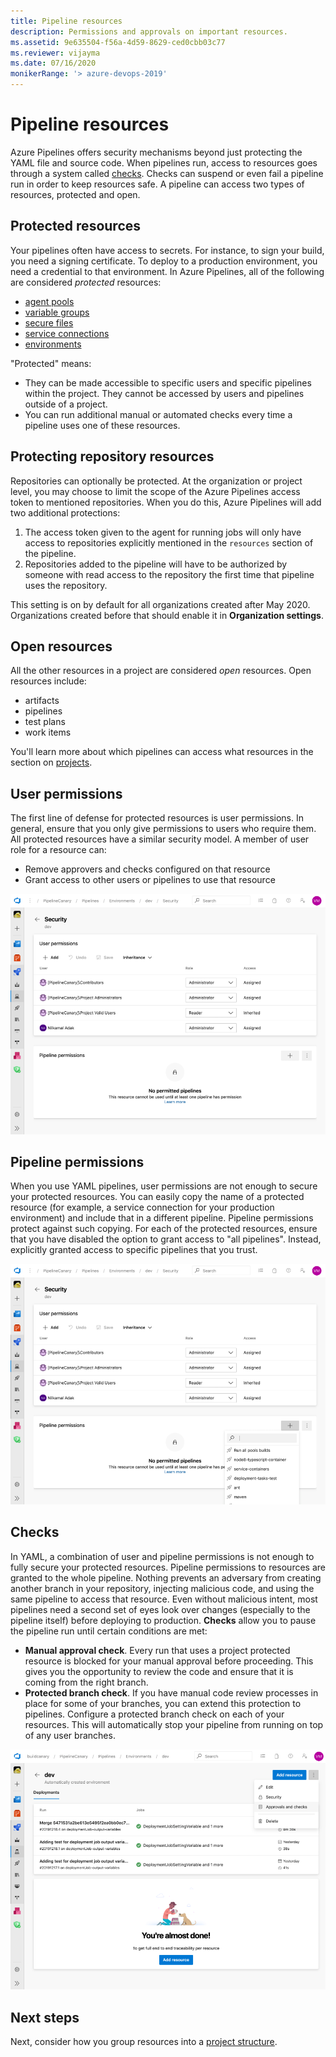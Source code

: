 ```yaml
---
title: Pipeline resources
description: Permissions and approvals on important resources.
ms.assetid: 9e635504-f56a-4d59-8629-ced0cbb03c77
ms.reviewer: vijayma
ms.date: 07/16/2020
monikerRange: '> azure-devops-2019'
---
```


# Pipeline resources

Azure Pipelines offers security mechanisms beyond just protecting the YAML file and source code.
When pipelines run, access to resources goes through a system called [checks](../process/approvals.md).
Checks can suspend or even fail a pipeline run in order to keep resources safe.
A pipeline can access two types of resources, protected and open.

## Protected resources

Your pipelines often have access to secrets.
For instance, to sign your build, you need a signing certificate.
To deploy to a production environment, you need a credential to that environment.
In Azure Pipelines, all of the following are considered *protected* resources:
- [agent pools](../agents/agents.md)
- [variable groups](../library/variable-groups.md)
- [secure files](../library/secure-files.md)
- [service connections](../library/service-endpoints.md)
- [environments](../process/environments.md)

"Protected" means:
- They can be made accessible to specific users and specific pipelines within the project.
They cannot be accessed by users and pipelines outside of a project.
- You can run additional manual or automated checks every time a pipeline uses one of these resources.

## Protecting repository resources
Repositories can optionally be protected.
At the organization or project level, you may choose to limit the scope of the Azure Pipelines access token to mentioned repositories.
When you do this, Azure Pipelines will add two additional protections:
1. The access token given to the agent for running jobs will only have access to repositories explicitly mentioned in the `resources` section of the pipeline.
2. Repositories added to the pipeline will have to be authorized by someone with read access to the repository the first time that pipeline uses the repository.

This setting is on by default for all organizations created after May 2020.
Organizations created before that should enable it in **Organization settings**.

## Open resources

All the other resources in a project are considered *open* resources.
Open resources include:
- artifacts
- pipelines
- test plans
- work items

You'll learn more about which pipelines can access what resources in the section on [projects](projects.md).

## User permissions

The first line of defense for protected resources is user permissions.
In general, ensure that you only give permissions to users who require them.
All protected resources have a similar security model.
A member of user role for a resource can:
- Remove approvers and checks configured on that resource
- Grant access to other users or pipelines to use that resource

![Screenshot of user permissions on pipelines](media/user-permissions.png)

## Pipeline permissions

When you use YAML pipelines, user permissions are not enough to secure your protected resources.
You can easily copy the name of a protected resource (for example, a service connection for your production environment) and include that in a different pipeline.
Pipeline permissions protect against such copying.
For each of the protected resources, ensure that you have disabled the option to grant access to "all pipelines".
Instead, explicitly granted access to specific pipelines that you trust.

![Screenshot of pipeline permissions](media/pipeline-permissions.png)

## Checks

In YAML, a combination of user and pipeline permissions is not enough to fully secure your protected resources.
Pipeline permissions to resources are granted to the whole pipeline.
Nothing prevents an adversary from creating another branch in your repository, injecting malicious code, and using the same pipeline to access that resource.
Even without malicious intent, most pipelines need a second set of eyes look over changes (especially to the pipeline itself) before deploying to production.
**Checks** allow you to pause the pipeline run until certain conditions are met:
- **Manual approval check**.
Every run that uses a project protected resource is blocked for your manual approval before proceeding.
This gives you the opportunity to review the code and ensure that it is coming from the right branch.
- **Protected branch check**.
If you have manual code review processes in place for some of your branches, you can extend this protection to pipelines.
Configure a protected branch check on each of your resources.
This will automatically stop your pipeline from running on top of any user branches.
<!-- coming Q1 CY20
- **Azure function check**.
If you have some other logic to decide whether a run should be allowed to proceed, create an Azure function with your custom logic and configure that function to be a check on your protected resource.
For instance, your logic could ensure that the code has been reviewed by a certain number of reviewers, that it has been tested on a certain other environment, and that all the tests have passed.
-->

![Screenshot of configuring checks](media/configure-checks.png)

## Next steps

Next, consider how you group resources into a [project structure](projects.md).

